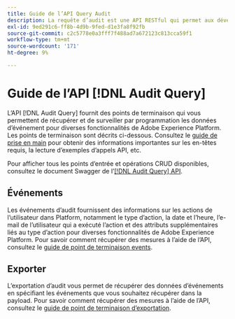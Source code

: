 ```yaml
---
title: Guide de l’API Query Audit
description: La requête d’audit est une API RESTful qui permet aux développeurs de voir qui a effectué les actions dans Adobe Experience Platform.
exl-id: 9ed291c6-ff8b-4d9b-9fed-d1e3fa8f92fb
source-git-commit: c2c5778e0a3fff7f488ad7a672123c813cca59f1
workflow-type: tm+mt
source-wordcount: '171'
ht-degree: 9%

---
```


# Guide de l’API [!DNL Audit Query]

L’API [!DNL Audit Query] fournit des points de terminaison qui vous permettent de récupérer et de surveiller par programmation les données d’événement pour diverses fonctionnalités de Adobe Experience Platform. Les points de terminaison sont décrits ci-dessous. Consultez le [guide de prise en main](./getting-started.md) pour obtenir des informations importantes sur les en-têtes requis, la lecture d’exemples d’appels API, etc.

Pour afficher tous les points d’entrée et opérations CRUD disponibles, consultez le document Swagger de l’[[!DNL Audit Query] API](https://www.adobe.io/experience-platform-apis/references/audit-query/).

## Événements

Les événements d’audit fournissent des informations sur les actions de l’utilisateur dans Platform, notamment le type d’action, la date et l’heure, l’e-mail de l’utilisateur qui a exécuté l’action et des attributs supplémentaires liés au type d’action pour diverses fonctionnalités de Adobe Experience Platform. Pour savoir comment récupérer des mesures à l’aide de l’API, consultez le [guide de point de terminaison events](./events.md).

## Exporter

L’exportation d’audit vous permet de récupérer des données d’événements en spécifiant les événements que vous souhaitez récupérer dans la payload. Pour savoir comment récupérer des mesures à l’aide de l’API, consultez le [guide de point de terminaison d’exportation](./export.md).
